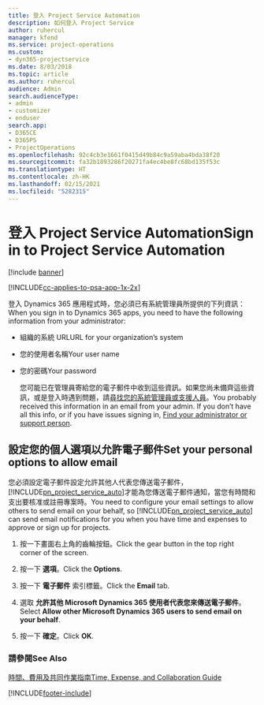 ```yaml
---
title: 登入 Project Service Automation
description: 如何登入 Project Service
author: ruhercul
manager: kfend
ms.service: project-operations
ms.custom:
- dyn365-projectservice
ms.date: 8/03/2018
ms.topic: article
ms.author: ruhercul
audience: Admin
search.audienceType:
- admin
- customizer
- enduser
search.app:
- D365CE
- D365PS
- ProjectOperations
ms.openlocfilehash: 92c4cb3e1661f0415d49b84c9a59aba4bda38f20
ms.sourcegitcommit: fa32b1893286f20271fa4ec4be8fc68bd135f53c
ms.translationtype: HT
ms.contentlocale: zh-HK
ms.lasthandoff: 02/15/2021
ms.locfileid: "5282315"
---
```

# <a name="sign-in-to-project-service-automation"></a><span data-ttu-id="d256a-103">登入 Project Service Automation</span><span class="sxs-lookup"><span data-stu-id="d256a-103">Sign in to Project Service Automation</span></span>

[!include [banner](../includes/psa-now-project-operations.md)]

[!INCLUDE[cc-applies-to-psa-app-1x-2x](../includes/cc-applies-to-psa-app-1x-2x.md)]

<span data-ttu-id="d256a-104">登入 Dynamics 365 應用程式時，您必須已有系統管理員所提供的下列資訊：</span><span class="sxs-lookup"><span data-stu-id="d256a-104">When you sign in to Dynamics 365 apps, you need to have the following information from your administrator:</span></span>  
  
- <span data-ttu-id="d256a-105">組織的系統 URL</span><span class="sxs-lookup"><span data-stu-id="d256a-105">URL for your organization’s system</span></span>  
  
- <span data-ttu-id="d256a-106">您的使用者名稱</span><span class="sxs-lookup"><span data-stu-id="d256a-106">Your user name</span></span>  
  
- <span data-ttu-id="d256a-107">您的密碼</span><span class="sxs-lookup"><span data-stu-id="d256a-107">Your password</span></span>  
  
  <span data-ttu-id="d256a-108">您可能已在管理員寄給您的電子郵件中收到這些資訊。如果您尚未備齊這些資訊，或是登入時遇到問題，請[尋找您的系統管理員或支援人員](https://docs.microsoft.com/dynamics365/customerengagement/on-premises/basics/find-administrator-support)。</span><span class="sxs-lookup"><span data-stu-id="d256a-108">You probably received this information in an email from your admin. If you don’t have all this info, or if you have issues signing in, [Find your administrator or support person](https://docs.microsoft.com/dynamics365/customerengagement/on-premises/basics/find-administrator-support).</span></span>  
  
## <a name="set-your-personal-options-to-allow-email"></a><span data-ttu-id="d256a-109">設定您的個人選項以允許電子郵件</span><span class="sxs-lookup"><span data-stu-id="d256a-109">Set your personal options to allow email</span></span>  
 <span data-ttu-id="d256a-110">您必須設定電子郵件設定允許其他人代表您傳送電子郵件，[!INCLUDE[pn_project_service_auto](../includes/pn-project-service-auto.md)]才能為您傳送電子郵件通知，當您有時間和支出要核准或註冊專案時。</span><span class="sxs-lookup"><span data-stu-id="d256a-110">You need to configure your email settings to allow others to send email on your behalf, so [!INCLUDE[pn_project_service_auto](../includes/pn-project-service-auto.md)] can send email notifications for you when you have time and expenses to approve or sign up for projects.</span></span>  
  
1.  <span data-ttu-id="d256a-111">按一下畫面右上角的齒輪按鈕。</span><span class="sxs-lookup"><span data-stu-id="d256a-111">Click the gear button in the top right corner of the screen.</span></span>  
  
2.  <span data-ttu-id="d256a-112">按一下 **選項**。</span><span class="sxs-lookup"><span data-stu-id="d256a-112">Click the **Options**.</span></span>  
  
3.  <span data-ttu-id="d256a-113">按一下 **電子郵件** 索引標籤。</span><span class="sxs-lookup"><span data-stu-id="d256a-113">Click the **Email** tab.</span></span>  
  
4.  <span data-ttu-id="d256a-114">選取 **允許其他 Microsoft Dynamics 365 使用者代表您來傳送電子郵件**。</span><span class="sxs-lookup"><span data-stu-id="d256a-114">Select **Allow other Microsoft Dynamics 365 users to send email on your behalf**.</span></span>  
  
5.  <span data-ttu-id="d256a-115">按一下 **確定**。</span><span class="sxs-lookup"><span data-stu-id="d256a-115">Click **OK**.</span></span>  
  
### <a name="see-also"></a><span data-ttu-id="d256a-116">請參閱</span><span class="sxs-lookup"><span data-stu-id="d256a-116">See Also</span></span>  
 [<span data-ttu-id="d256a-117">時間、費用及共同作業指南</span><span class="sxs-lookup"><span data-stu-id="d256a-117">Time, Expense, and Collaboration Guide</span></span>](../psa/time-expense-collaboration-guide.md)


[!INCLUDE[footer-include](../includes/footer-banner.md)]